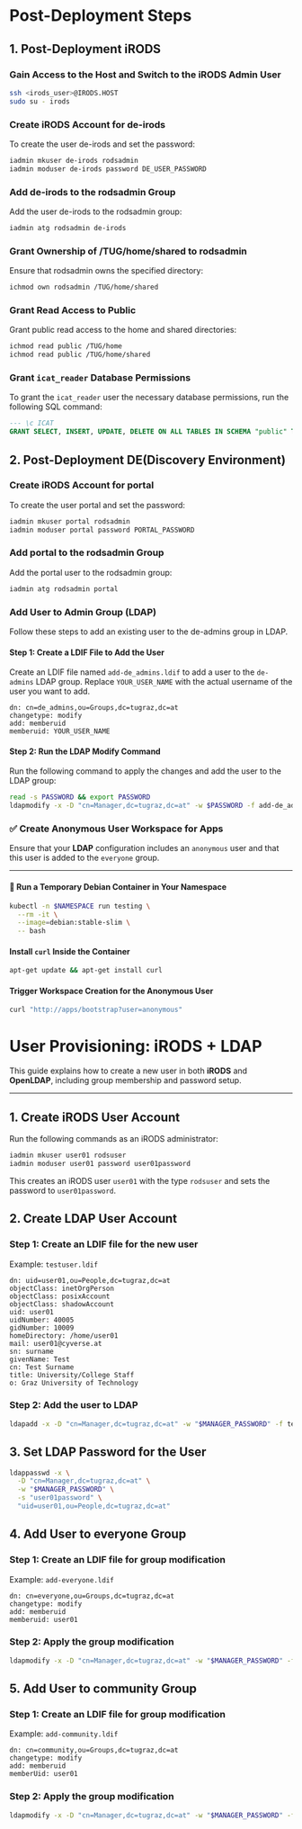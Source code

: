 # Post-Deployment Steps


## 1. Post-Deployment iRODS

### Gain Access to the Host and Switch to the iRODS Admin User

```bash
ssh <irods_user>@IRODS.HOST
sudo su - irods
```

### Create iRODS Account for de-irods

To create the user de-irods and set the password:
```bash
iadmin mkuser de-irods rodsadmin
iadmin moduser de-irods password DE_USER_PASSWORD
```

### Add de-irods to the rodsadmin Group

Add the user de-irods to the rodsadmin group:
```bash
iadmin atg rodsadmin de-irods
```

### Grant Ownership of /TUG/home/shared to rodsadmin

Ensure that rodsadmin owns the specified directory:
```bash
ichmod own rodsadmin /TUG/home/shared
```

### Grant Read Access to Public

Grant public read access to the home and shared directories:

```bash
ichmod read public /TUG/home
ichmod read public /TUG/home/shared
```

### Grant `icat_reader` Database Permissions

To grant the `icat_reader` user the necessary database permissions, run the following SQL command:

```sql
--- \c ICAT
GRANT SELECT, INSERT, UPDATE, DELETE ON ALL TABLES IN SCHEMA "public" TO icat_reader;
```

## 2. Post-Deployment DE(Discovery Environment)

### Create iRODS Account for portal
To create the user portal and set the password:
```bash
iadmin mkuser portal rodsadmin
iadmin moduser portal password PORTAL_PASSWORD
```

### Add portal to the rodsadmin Group
Add the portal user to the rodsadmin group:

```bash
iadmin atg rodsadmin portal
```

### Add User to Admin Group (LDAP)

Follow these steps to add an existing user to the de-admins group in LDAP.

#### Step 1: Create a LDIF File to Add the User

Create an LDIF file named `add-de_admins.ldif` to add a user to the `de-admins` LDAP group. Replace `YOUR_USER_NAME` with the actual username of the user you want to add.

```ldif
dn: cn=de_admins,ou=Groups,dc=tugraz,dc=at
changetype: modify
add: memberuid
memberuid: YOUR_USER_NAME
```

#### Step 2: Run the LDAP Modify Command

Run the following command to apply the changes and add the user to the LDAP group:

```bash
read -s PASSWORD && export PASSWORD
ldapmodify -x -D "cn=Manager,dc=tugraz,dc=at" -w $PASSWORD -f add-de_admins.ldif
```

### ✅ Create Anonymous User Workspace for Apps

Ensure that your **LDAP** configuration includes an `anonymous` user and that this user is added to the `everyone` group.

---

#### 🐳 Run a Temporary Debian Container in Your Namespace

```bash
kubectl -n $NAMESPACE run testing \
  --rm -it \
  --image=debian:stable-slim \
  -- bash
```

#### Install `curl` Inside the Container

```bash
apt-get update && apt-get install curl
```

#### Trigger Workspace Creation for the Anonymous User

```bash
curl "http://apps/bootstrap?user=anonymous"
```


# User Provisioning: iRODS + LDAP

This guide explains how to create a new user in both **iRODS** and **OpenLDAP**, including group membership and password setup.

---

## 1. Create iRODS User Account

Run the following commands as an iRODS administrator:

```bash
iadmin mkuser user01 rodsuser
iadmin moduser user01 password user01password
```
This creates an iRODS user `user01` with the type `rodsuser` and sets the password to `user01password`.

## 2. Create LDAP User Account

### Step 1: Create an LDIF file for the new user
Example: `testuser.ldif`

```ldif
dn: uid=user01,ou=People,dc=tugraz,dc=at
objectClass: inetOrgPerson
objectClass: posixAccount
objectClass: shadowAccount
uid: user01
uidNumber: 40005
gidNumber: 10009
homeDirectory: /home/user01
mail: user01@cyverse.at
sn: surname
givenName: Test
cn: Test Surname
title: University/College Staff
o: Graz University of Technology
```

### Step 2: Add the user to LDAP
```bash
ldapadd -x -D "cn=Manager,dc=tugraz,dc=at" -w "$MANAGER_PASSWORD" -f testuser.ldif
```

## 3. Set LDAP Password for the User
```bash
ldappasswd -x \
  -D "cn=Manager,dc=tugraz,dc=at" \
  -w "$MANAGER_PASSWORD" \
  -s "user01password" \
  "uid=user01,ou=People,dc=tugraz,dc=at"
```

## 4. Add User to everyone Group

### Step 1: Create an LDIF file for group modification
Example: `add-everyone.ldif`

```ldif
dn: cn=everyone,ou=Groups,dc=tugraz,dc=at
changetype: modify
add: memberuid
memberuid: user01
```

### Step 2: Apply the group modification
```bash
ldapmodify -x -D "cn=Manager,dc=tugraz,dc=at" -w "$MANAGER_PASSWORD" -f add-everyone.ldif
```

## 5. Add User to community Group

### Step 1: Create an LDIF file for group modification
Example: `add-community.ldif`

```ldif
dn: cn=community,ou=Groups,dc=tugraz,dc=at
changetype: modify
add: memberuid
memberUid: user01
```

### Step 2: Apply the group modification
```bash
ldapmodify -x -D "cn=Manager,dc=tugraz,dc=at" -w "$MANAGER_PASSWORD" -f add-community.ldif
```
